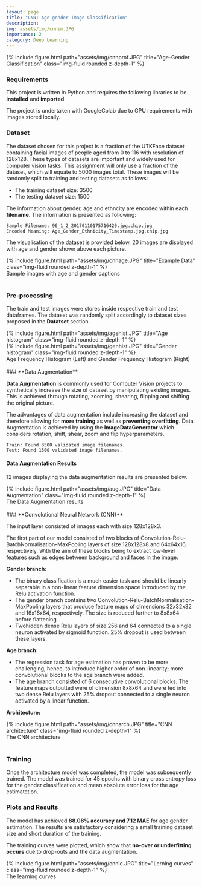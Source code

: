 ```yaml
---
layout: page
title: "CNN: Age-gender Image Classification"
description: 
img: assets/img/cnnim.JPG
importance: 2
category: Deep Learning
---
```


<div class="row">
    <div class="col-md-5 offset-md-2">
        {% include figure.html path="assets/img/cnnprof.JPG" title="Age-Gender Classification" class="img-fluid rounded z-depth-1" %}
    </div>
</div>

### **Requirements**
This project is written in Python and requires the following libraries to be **installed** and **imported**. 

<script src="https://gist.github.com/mphamsy/e133b225d5e4814adfd9e18f70f30b63.js"></script>

The project is undertaken with GoogleColab due to GPU requirements with images stored locally.

<script src="https://gist.github.com/mphamsy/371650ed2089a2fd5a73285acf9b8a99.js"></script>

### **Dataset**
The dataset chosen for this project is a fraction of the UTKFace dataset containing facial images of people aged from 0 to 116 with resolution of 128x128. These types of datasets are important and widely used for computer vision tasks. This assignment will only use a fraction of the dataset, which will equate to 5000 images total. These images will be randomly split to training and testing datasets as follows:

- The training dataset size:  3500
- The testing dataset size: 1500

The information about gender, age and ethncity are encoded within each **filename**. The information is presented as following:

```
Sample Filename: 96_1_2_20170110175716420.jpg.chip.jpg
Encoded Meaning: Age_Gender_Ethnicity_Timestamp.jpg.chip.jpg
```

The visualisation of the dataset is provided below. 20 images are displayed with age and gender shown above each picture.

<script src="https://gist.github.com/mphamsy/36ebd8842e2e4ccfad3a1949370ffb20.js"></script>

<div class="row justify-content-sm-center">
    <div class="col-sm mt-3 mt-md-0">
        {% include figure.html path="assets/img/cnnage.JPG" title="Example Data" class="img-fluid rounded z-depth-1" %}
    </div>
</div>
<div class="caption">
    Sample images with age and gender captions
</div>
<br/>

### **Pre-processing**

The train and test images were stores inside respective train and test dataframes. The dataset was randomly split accordingly to dataset sizes proposed in the **Datatset** section.

<script src="https://gist.github.com/mphamsy/0b4902b9a06c3e0b784e5ae2188a6ce3.js"></script>

<div class="row">
    <div class="col-sm mt-3 mt-md-0">
        {% include figure.html path="assets/img/agehist.JPG" title="Age histogram" class="img-fluid rounded z-depth-1" %}
    </div>
    <div class="col-sm mt-3 mt-md-0">
        {% include figure.html path="assets/img/genhist.JPG" title="Gender histogram" class="img-fluid rounded z-depth-1" %}
    </div>
</div>
<div class="caption">
    Age Frequency Histogram (Left) and                       Gender Frequency Histogram (Right)
</div>
<br/>
### **Data Augmentation**

**Data Augmentation** is commonly used for Computer Vision projects to synthetically increase the size of dataset by manipulating existing images. This is achieved through rotating, zooming, shearing, flipping and shifting the original picture.

The advantages of data augmentation include increasing the dataset and therefore allowing for **more training** as well as **preventing overfitting**. Data Augmentation is achieved by using  the **ImageDataGenerator** which considers rotation, shift, shear, zoom and flip hyperparameters.

<script src="https://gist.github.com/mphamsy/012e06c4f986a7154e491b3ab81ee25b.js"></script>

```
Train: Found 3500 validated image filenames.
Test: Found 1500 validated image filenames.
```

#### **Data Augmentation Results**

12 images displaying the data augmentation results are presented below. 

<script src="https://gist.github.com/mphamsy/2392c2cc81c6279ff490aa6085b0a5a1.js"></script>

<div class="row justify-content-sm-center">
    <div class="col-sm mt-3 mt-md-0">
        {% include figure.html path="assets/img/aug.JPG" title="Data Augmentation" class="img-fluid rounded z-depth-1" %}
    </div>
</div>
<div class="caption">
    The Data Augmentation results
</div>
<br/>
### **Convolutional Neural Network (CNN)**

The input layer consisted of images each with size 128x128x3.

The first part of our model consisted of two blocks of Convolution-Relu-BatchNormalisation-MaxPooling layers of size 128x128x8 and 64x64x16, respectively. With the aim of these blocks being to extract low-level features such as edges between background and faces in the image.

**Gender branch:**
- The binary classification is a much easier task and should be linearly separable in a non-linear feature dimension space introduced by the Relu activation function.
- The gender branch contains two Convolution-Relu-BatchNormalisation-MaxPooling layers that produce feature maps of dimensions 32x32x32 and 16x16x64, respectively. The size is reduced further to 8x8x64 before flattening.
- Twohidden dense Relu layers of size 256 and 64 connected to a single neuron activated by sigmoid function. 25% dropout is used between these layers.

**Age branch:**
- The regression task for age estimation has proven to be more challenging, hence, to introduce higher order of non-linearity; more convolutional blocks to the age branch were added.
- The age branch consisted of 6 consecutive convolutional blocks. The feature maps outputted were of dimension 8x8x64 and were fed into two dense Relu layers with 25% dropout connected to a single neuron activated by a linear function.

**Architecture:**

<script src="https://gist.github.com/mphamsy/039c58a9c807297cf9f8a9175b08f61b.js"></script>

<div class="row">
    <div class="col-md-5 offset-md-2">
        {% include figure.html path="assets/img/cnnarch.JPG" title="CNN architecture" class="img-fluid rounded z-depth-1" %}
    </div>
</div>
<div class="caption">
    The CNN architecture
</div>
<br/>

### **Training**

Once the architecture model was completed, the model was subsequently trained. The model was trained for 45 epochs with binary cross entropy loss for the gender classification and mean absolute error loss for the age estimatetion.

<script src="https://gist.github.com/mphamsy/e39d1fe4e4e46621dc5903b2a475de52.js"></script>

### **Plots and Results**

The model has achieved **88.08% accuracy and 7.12 MAE** for age gender estimation. The results are satisfactory considering a small training dataset size and short duration of the training.

The training curves were plotted, which show that **no-over or underfitting occurs** due to drop-outs and the data augmentation.

<script src="https://gist.github.com/mphamsy/8105c3aa601c58ded307b15e5268a387.js"></script>

<div class="row justify-content-sm-center">
    <div class="col-sm mt-3 mt-md-0">
        {% include figure.html path="assets/img/cnnlc.JPG" title="Lerning curves" class="img-fluid rounded z-depth-1" %}
    </div>
</div>
<div class="caption">
    The learning curves
</div>
